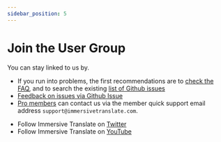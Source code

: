 ```yaml
---
sidebar_position: 5
---
```


# Join the User Group

You can stay linked to us by.

- If you run into problems, the first recommendations are to [check the FAQ](/docs/faq/), and to search the existing [list of Github issues](https://github.com/immersive-translate/immersive-translate/issues/)
- [Feedback on issues via Github Issue](https://github.com/immersive-translate/immersive-translate/issues/)
- [Pro members](https://immersivetranslate.com/en/pricing/) can contact us via the member quick support email address `support@immersivetranslate.com`.
<!-- - [Subscribe to Immersive Translate by Email](https://immersivetranslate.substack.com/) Get the latest updates and (benefits) in a timely manner. -->
- Follow Immersive Translate on [Twitter](https://twitter.com/immersivetrans)
- Follow Immersive Translate on [YouTube](https://www.youtube.com/channel/UCjflHbaIz5bVqv08ZUYMQCA)
<!-- - [Join the Telegram group](https://t.me/+rq848Z09nehlOTgx) to participate in discussions about features. -->
<!-- - [Join the Telegram channel](https://t.me/immersivetranslate) Receive the latest news! -->